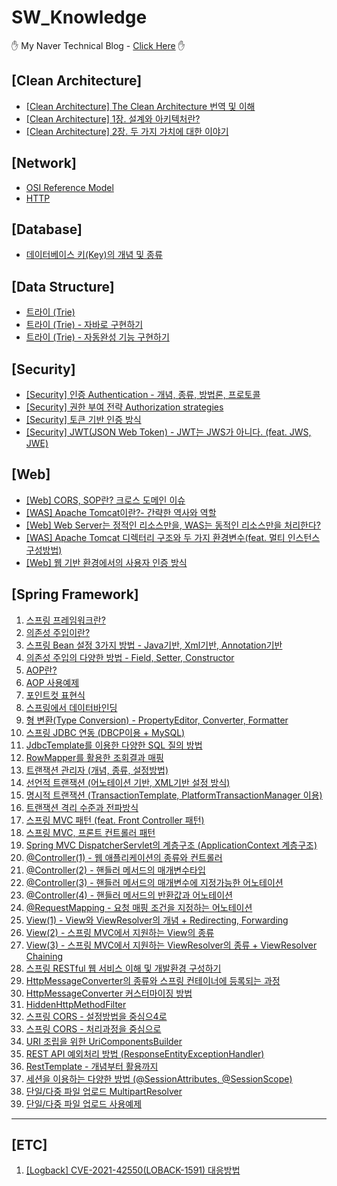 # SW_Knowledge

&#9995; My Naver Technical Blog - [Click Here][bloglink] &#9995;


## [Clean Architecture]
 - [[Clean Architecture] The Clean Architecture 번역 및 이해][Clean-1]
 - [[Clean Architecture] 1장. 설계와 아키텍처란?][Clean-2]
 - [[Clean Architecture] 2장. 두 가지 가치에 대한 이야기][Clean-3]

## [Network]

- [OSI Reference Model][Network-1]
- [HTTP][Network-2]

## [Database]    

- [데이터베이스 키(Key)의 개념 및 종류][Database-1]

## [Data Structure]

- [트라이 (Trie)][DataStructure-1]
- [트라이 (Trie) - 자바로 구현하기][DataStructure-2]
- [트라이 (Trie) - 자동완성 기능 구현하기][DataStructure-3]

## [Security]

- [[Security] 인증 Authentication - 개념, 종류, 방법론, 프로토콜][Security-1]
- [[Security] 권한 부여 전략 Authorization strategies][Security-2]
- [[Security] 토큰 기반 인증 방식][Security-3]
- [[Security] JWT(JSON Web Token) - JWT는 JWS가 아니다. (feat. JWS, JWE)][Security-4]

## [Web]

- [[Web] CORS, SOP란? 크로스 도메인 이슈][Web-1]
- [[WAS] Apache Tomcat이란?- 간략한 역사와 역할][Web-2]
- [[Web] Web Server는 정적인 리소스만을, WAS는 동적인 리소스만을 처리한다?][Web-3]
- [[WAS] Apache Tomcat 디렉터리 구조와 두 가지 환경변수(feat. 멀티 인스턴스 구성방법)][Web-4]
- [[Web] 웹 기반 환경에서의 사용자 인증 방식][Web-5]

## [Spring Framework]

1. [스프링 프레임워크란?][Spring-1]
2. [의존성 주입이란?][Spring-2]
3. [스프링 Bean 설정 3가지 방법 - Java기반, Xml기반, Annotation기반][Spring-3]
4. [의존성 주입의 다양한 방법 - Field, Setter, Constructor][Spring-4]
5. [AOP란?][Spring-5]
6. [AOP 사용예제][Spring-6]
7. [포인트컷 표현식][Spring-7]
8. [스프링에서 데이터바인딩][Spring-8]
9. [형 변환(Type Conversion) - PropertyEditor, Converter, Formatter][Spring-9]
10. [스프링 JDBC 연동 (DBCP이용 + MySQL)][Spring-10]
11. [JdbcTemplate를 이용한 다양한 SQL 질의 방법][Spring-11]
12. [RowMapper를 활용한 조회결과 매핑][Spring-12]
13. [트랜잭션 관리자 (개념, 종류, 설정방법)][Spring-13]   
14. [선언적 트랜잭션 (어노테이션 기반, XML기반 설정 방식)][Spring-14]
15. [명시적 트랜잭션 (TransactionTemplate, PlatformTransactionManager 이용)][Spring-15]
16. [트랜잭션 격리 수준과 전파방식][Spring-16]
17. [스프링 MVC 패턴 (feat. Front Controller 패턴)][Spring-17]
18. [스프링 MVC, 프론트 컨트롤러 패턴][Spring-18]
19. [Spring MVC DispatcherServlet의 계층구조 (ApplicationContext 계층구조)][Spring-19]
20. [@Controller(1) - 웹 애플리케이션의 종류와 컨트롤러][Spring-20]
21. [@Controller(2) - 핸들러 메서드의 매개변수타입][Spring-21]
22. [@Controller(3) - 핸들러 메서드의 매개변수에 지정가능한 어노테이션][Spring-22]
23. [@Controller(4) - 핸들러 메서드의 반환값과 어노테이션][Spring-23]
24. [@RequestMapping - 요청 매핑 조건을 지정하는 어노테이션][Spring-24]
25. [View(1) - View와 ViewResolver의 개념 + Redirecting, Forwarding][Spring-25]
26. [View(2) - 스프링 MVC에서 지원하는 View의 종류][Spring-26]
27. [View(3) - 스프링 MVC에서 지원하는 ViewResolver의 종류 + ViewResolver Chaining][Spring-27]
28. [스프링 RESTful 웹 서비스 이해 및 개발환경 구성하기][Spring-28]
29. [HttpMessageConverter의 종류와 스프링 컨테이너에 등록되는 과정][Spring-29]
30. [HttpMessageConverter 커스터마이징 방법][Spring-30]
31. [HiddenHttpMethodFilter][Spring-31]
32. [스프링 CORS - 설정방법을 중심으4로][Spring-32]
33. [스프링 CORS - 처리과정을 중심으로][Spring-33]
34. [URI 조립을 위한 UriComponentsBuilder][Spring-34]
35. [REST API 예외처리 방법 (ResponseEntityExceptionHandler)][Spring-35]
36. [RestTemplate - 개념부터 활용까지][Spring-36]
37. [세션을 이용하는 다양한 방법 (@SessionAttributes, @SessionScope)][Spring-37]
38. [단일/다중 파일 업로드 MultipartResolver][Spring-38]
39. [단일/다중 파일 업로드 사용예제][Spring-39]

<hr>

## [ETC]

1. [[Logback] CVE-2021-42550(LOBACK-1591) 대응방법][ETC-1]

[bloglink]: https://blog.naver.com/aservmz "Go My Blog"

[Clean-1]: https://blog.naver.com/aservmz/222553503541 "The Clean Architecture 번역 및 이해"
[Clean-2]: https://blog.naver.com/aservmz/222554223402 "1장. 설계와 아키텍처란?"
[Clean-3]: https://blog.naver.com/aservmz/222554298254 "2장. 두 가지 가치에 대한 이야기"

[Network-1]: https://blog.naver.com/aservmz/222273195172 "OSI Reference Model"
[Network-2]: https://blog.naver.com/aservmz/222301982303 "HTTP란"

[Database-1]: https://blog.naver.com/aservmz/221943292606 "데이터베이스 키(Key)의 개념 및 종류"

[DataStructure-1]: https://blog.naver.com/aservmz/222277491970 "트라이 Trie"
[DataStructure-2]: https://blog.naver.com/aservmz/222678097858 "트라이 (Trie) - 자바로 구현하기"
[DataStructure-3]: https://blog.naver.com/aservmz/222679300807 "트라이 (Trie) - 자동완성 기능 구현하기"

[Security-1]: https://blog.naver.com/aservmz/222804573246 "[Security] 인증 Authentication - 개념, 종류, 방법론, 프로토콜"
[Security-2]: https://blog.naver.com/aservmz/222805634909 "[Security] 권한 부여 전략 Authorization strategies"
[Security-3]: https://blog.naver.com/aservmz/222809965776 "[Security] 토큰 기반 인증 방식"
[Security-4]: https://blog.naver.com/aservmz/222813023691 "[Security] JWT(JSON Web Token) - JWT는 JWS가 아니다. (feat. JWS, JWE)"

[Web-1]: https://blog.naver.com/aservmz/222312490758 "CORS, SOP란? 크로스 도메인 이슈"
[Web-2]: https://blog.naver.com/aservmz/222599368051 "[WAS] Apache Tomcat이란?- 간략한 역사와 역할"
[Web-3]: https://blog.naver.com/aservmz/222599383477 "[WEB] Web Server는 정적인 리소스만을, WAS는 동적인 리소스만을 처리한다?"
[Web-4]: https://blog.naver.com/aservmz/222604592242 "[WAS] WApache Tomcat 디렉터리 구조와 두 가지 환경변수(feat. 멀티 인스턴스 구성방법)"
[Web-5]: https://blog.naver.com/aservmz/222806718606 "[Web] 웹 기반 환경에서의 사용자 인증 방식"

[Spring-1]: https://blog.naver.com/aservmz/222123598813 "스프링프레임워크란?"
[Spring-2]: https://blog.naver.com/aservmz/222124195653 "의존성 주입이란?"
[Spring-3]: https://blog.naver.com/aservmz/222124811080 "스프링 Bean 설정 3가지 방법"
[Spring-4]: https://blog.naver.com/aservmz/222125631838 "의존성 주입의 다양한 방법"
[Spring-5]: https://blog.naver.com/aservmz/222130168833 "AOP란?"
[Spring-6]: https://blog.naver.com/aservmz/222130296776 "AOP 사용예제"
[Spring-7]: https://blog.naver.com/aservmz/222130674972 "포인트컷 표현식"
[Spring-8]: https://blog.naver.com/aservmz/222132312284 "스프링에서 데이터 바인딩"
[Spring-9]: https://blog.naver.com/aservmz/222132754665 "형 변환(Type Conversion) - PropertyEditor, Converter, Formatter"
[Spring-10]: https://blog.naver.com/aservmz/222137705967 "스프링 JDBC 연동 (DBCP이용 + MySQL)"
[Spring-11]: https://blog.naver.com/aservmz/222139111928 "JdbcTemplate를 이용한 다양한 SQL 질의 방법"
[Spring-12]: https://blog.naver.com/aservmz/222139789930 "RowMapper를 활용한 조회결과 매핑"
[Spring-13]: https://blog.naver.com/aservmz/222142588232 "트랜잭션 관리자 (개념, 종류, 설정방법)"
[Spring-14]: https://blog.naver.com/aservmz/222142663551 "선언적 트랜잭션 (어노테이션 기반, XML기반 설정 방식)"
[Spring-15]: https://blog.naver.com/aservmz/222147176874 "명시적 트랜잭션 (TransactionTemplate, PlatformTransactionManager 이용)"
[Spring-16]: https://blog.naver.com/aservmz/222148145904 "트랜잭션 격리 수준과 전파방식"
[Spring-17]: https://blog.naver.com/aservmz/222149929797 "스프링 MVC 패턴 (feat. Front Controller 패턴)"
[Spring-18]: https://blog.naver.com/aservmz/222156447100 "스프링 MVC, 프론트 컨트롤러 패턴"
[Spring-19]: https://blog.naver.com/aservmz/222157110455 "Spring MVC DispatcherServlet의 계층구조 (ApplicationContext 계층구조)"
[Spring-20]: https://blog.naver.com/aservmz/222188078213 "@Controller(1) - 웹 애플리케이션의 종류와 컨트롤러"
[Spring-21]: https://blog.naver.com/aservmz/222188759193 "@Controller(2) - 핸들러 메서드의 매개변수타입"
[Spring-22]: https://blog.naver.com/aservmz/222189474892 "@Controller(3) - 핸들러 메서드의 매개변수에 지정가능한 어노테이션"
[Spring-23]: https://blog.naver.com/aservmz/222189887287 "@Controller(4) - 핸들러 메서드의 반환값과 어노테이션"
[Spring-24]: https://blog.naver.com/aservmz/222191128403 "@RequestMapping - 요청 매핑 조건을 지정하는 어노테이션"
[Spring-25]: https://blog.naver.com/aservmz/222194342273 "View(1) - View와 ViewResolver의 개념 + Redirecting, Forwarding"
[Spring-26]: https://blog.naver.com/aservmz/222195474922 "View(2) - 스프링 MVC에서 지원하는 View의 종류"
[Spring-27]: https://blog.naver.com/aservmz/222197919526 "View(3) - 스프링 MVC에서 지원하는 ViewResolver의 종류 + ViewResolver Chaining"
[Spring-28]: https://blog.naver.com/aservmz/222282710254 "스프링 RESTful 웹 서비스 이해 및 개발환경 구성하기"
[Spring-29]: https://blog.naver.com/aservmz/222283277914 "HttpMessageConverter의 종류와 스프링 컨테이너에 등록되는 과정"
[Spring-30]: https://blog.naver.com/aservmz/222284376294 "HttpMessageConverter 커스터마이징 방법"
[Spring-31]: https://blog.naver.com/aservmz/222284858959 "HiddenHttpMethodFilter"
[Spring-32]: https://blog.naver.com/aservmz/222313756775 "스프링 CORS - 설정방법을 중심으로"
[Spring-33]: https://blog.naver.com/aservmz/222313864092 "스프링 CORS - 처리과정을 중심으로"
[Spring-34]: https://blog.naver.com/aservmz/222322019981 "URI 조립을 위한 UriComponentsBuilder"
[Spring-35]: https://blog.naver.com/aservmz/222322773008 "REST API 예외처리 방법 (ResponseEntityExceptionHandler)"
[Spring-36]: https://blog.naver.com/aservmz/222325616285 "RestTemplate - 개념부터 활용까지"
[Spring-37]: https://blog.naver.com/aservmz/222332995975 "세션을 이용하는 다양한 방법 (@SessionAttributes, @SessionScope q )"
[Spring-38]: https://blog.naver.com/aservmz/222338298677 "단일/다중 파일 업로드 MultipartResolver"
[Spring-39]: https://blog.naver.com/aservmz/222338300680 "단일/다중 파일 업로드 사용 예제"


[ETC-1]: https://blog.naver.com/aservmz/222603408381 "[Logback] CVE-2021-42550(LOBACK-1591) 대응방법"

